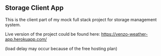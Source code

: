 ## Storage Client App

This is the client part of my mock full stack project for storage management system.

Live version of the project could be found here: https://venzo-weather-app.herokuapp.com/

(load delay may occur because of the free hosting plan)

